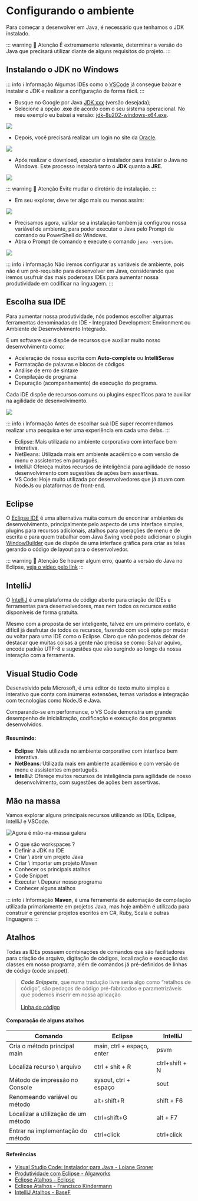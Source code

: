# Configurando o ambiente

Para começar a desenvolver em Java, é necessário que tenhamos o JDK instalado.

::: warning :bell: Atenção
É extremamente relevante, determinar a versão do Java que precisará utilizar diante de alguns requisitos do projeto.
:::

## Instalando o JDK no Windows

::: info :information_source: Informação
Algumas IDEs como o [VSCode](https://code.visualstudio.com/docs/java/java-tutorial) já consegue baixar e instalar o JDK e realizar a configuração de forma fácil.
:::

* Busque no Google por Java [JDK xxx](https://www.oracle.com/br/java/technologies/javase/javase8-archive-downloads.html) (versão desejada);
* Selecione a opção **.exe** de acordo com o seu sistema operacional.                                             No meu exemplo eu baixei a versão: [jdk-8u202-windows-x64.exe](https://www.oracle.com/br/java/technologies/javase/javase8-archive-downloads.html#license-lightbox).

![](../../../assets/img/linguagens/java/setup-1.png)

* Depois, você precisará realizar um login no site da [Oracle](https://login.oracle.com/mysso/signon.jsp).

![](../../../assets/img/linguagens/java/setup-2.png)

* Após realizar o download, executar o instalador para instalar o Java no Windows. Este processo instalará tanto o **JDK** quanto a **JRE**.

![](../../../assets/img/linguagens/java/setup-3.png)

::: warning :bell: Atenção
Evite mudar o diretório de instalação.
:::

* Em seu explorer, deve ter algo mais ou menos assim:

![](../../../assets/img/linguagens/java/setuo-4.png)

* Precisamos agora, validar se a instalação também já configurou nossa variável de ambiente, para poder executar o Java pelo Prompt de comando ou PowerShell do Windows.
* Abra o Prompt de comando e execute o comando `java -version`.

![](../../../assets/img/linguagens/java/setup-5.png)

::: info :information_source: Informação
Não iremos configurar as variáveis de ambiente, pois não é um pré-requisito para desenvolver em Java, considerando que iremos usufruir das mais poderosas IDEs para aumentar nossa produtividade em codificar na linguagem.
:::

## Escolha sua IDE

Para aumentar nossa produtividade, nós podemos escolher algumas ferramentas denominadas de IDE - Integrated Development Environment ou Ambiente de Desenvolvimento Integrado. 

É um software que dispõe de recursos que auxiliar muito nosso desenvolvimento como:

* Aceleração de nossa escrita com **Auto-complete** ou **IntelliSense**
* Formatação de palavras e blocos de códigos
* Análise de erro de sintaxe
* Compilação de programa
* Depuração (acompanhamento) de execução do programa.

Cada IDE dispõe de recursos comuns ou plugins específicos para te auxiliar na agilidade de desenvolvimento.

![](../../../assets/img/linguagens/java/setup-6.png)

::: info :information_source: Informação
Antes de escolhar sua IDE super recomendamos realizar uma pesquisa e ter uma experiência em cada uma delas.
:::

* Eclipse: Mais utilizada no ambiente corporativo com interface bem interativa.
* NetBeans: Utilizada mais em ambiente acadêmico e com versão de menu e assistentes em português.
* IntelliJ: Ofereça muitos recursos de inteligência para agilidade de nosso desenvolvimento com sugestões de ações bem assertivas.
* VS Code: Hoje muito utilizada por desenvolvedores que já atuam com NodeJs ou plataformas de front-end.

## Eclipse

O [Eclipse IDE](https://www.eclipse.org/downloads/) é uma alternativa muita comum de encontrar ambientes de desenvolvimento, principalmente pelo aspecto de uma interface simples, plugins para recursos adicionais, atalhos para operações de menu e de escrita e para quem trabalhar com Java Swing você pode adicionar o plugin [WindowBuilder](https://www.eclipse.org/windowbuilder/download.php) que de dispõe de  uma interface gráfica para criar as telas gerando o código de layout para o desenvolvedor.


::: warning :bell: Atenção
Se houver algum erro, quanto a versão do Java no Eclipse, [veja o vídeo pelo link](https://www.youtube.com/watch?v=CgwpdheXvls)
:::


## IntelliJ

O [IntelliJ](https://www.jetbrains.com/pt-br/idea/) é uma plataforma de código aberto para criação de IDEs e ferramentas para desenvolvedores, mas nem todos os recursos estão disponíveis de forma gratuita.

Mesmo com a proposta de ser inteligente, talvez em um primeiro contato, é difícil já desfrutar de todos os recursos, fazendo com você opte por mudar ou voltar para uma IDE  como o Eclipse. Claro que não podemos deixar de destacar que muitas coisas a gente não precisa se como: Salvar aquivo, encode padrão UTF-8 e sugestões que vão surgindo ao longo da nossa interação com a ferramenta.

## Visual Studio Code

Desenvolvido pela Microsoft, é uma editor de texto muito simples e interativo que conta com inúmeras extensões, temas variados e integração com tecnologias como NodeJS e Java.

Comparando-se em performance, o VS Code demonstra um grande desempenho de inicialização, codificação e execução dos programas desenvolvidos.

#### Resumindo:

* **Eclipse**: Mais utilizada no ambiente corporativo com interface bem interativa.
* **NetBeans**: Utilizada mais em ambiente acadêmico e com versão de menu e assistentes em português.
* **IntelliJ**: Ofereçe muitos recursos de inteligência para agilidade de nosso desenvolvimento, com sugestões de ações bem assertivas.

## Mão na massa

Vamos explorar alguns principais recursos utilizando as IDEs, Eclipse, IntelliJ e VSCode.

![Agora é mão-na-massa galera](../../../assets/img/linguagens/java/setup-7.gif)

* O que são workspaces ?
* Definir a JDK na IDE
* Criar \ abrir um projeto Java
* Criar \ importar um projeto Maven
* Conhecer os principais atalhos
* Code Snippet
* Executar \ Depurar nosso programa
* Conhecer alguns atalhos

::: info :information_source: Informação
**Maven**, é uma ferramenta de automação de compilação utilizada primariamente em projetos Java, mas hoje ambém é utilizada para construir e gerenciar projetos escritos em C#, Ruby, Scala e outras linguagens
:::

## Atalhos

Todas as IDEs possuem combinações de comandos que são facilitadores para criação de arquivo, digitação de códigos, localização e execução das classes em nosso programa, além de comandos já pré-definidos de linhas de código (code snippet).

> _**Code Snippets**_, que numa tradução livre seria algo como “retalhos de código”,  são pedaços de código pré-fabricados e parametrizáveis que podemos inserir em nossa aplicação\
> \
> [Linha do código](http://www.linhadecodigo.com.br/artigo/2274/code-snippets.aspx#ixzz7KEQ3PlmT)

#### Comparação de alguns atalhos

| Comando                             | Eclipse                     | IntelliJ       |
| ----------------------------------- | --------------------------- | -------------- |
| Cria o método principal main        | main,  ctrl + espaço, enter | psvm           |
| Localiza recurso \ arquivo          | ctrl + shit + R             | ctrl+shift + N |
| Método de impressão no Console      | sysout, ctrl + espaço       | sout           |
| Renomeando variável ou método       | alt+shift+R                 | shift + F6     |
| Localizar a utilização de um método | ctrl+shift+G                | alt + F7       |
| Entrar na implementação do método   | ctrl+click                  | ctrl+click     |


#### Referências

* [Visual Studio Code: Instalador para Java - Loiane Groner](https://www.youtube.com/watch?v=vim1bTa-Bkc)
* [Produtividade com Eclipse - Algaworks](https://blog.algaworks.com/atalhos-e-configuracoes-para-ganhar-produtividade-com-eclipse)
* [Eclipse Atalhos - Eclipse](http://www.w3big.com/pt/eclipse/eclipse-shortcuts.html)
* [Eclipse Atalhos - Francisco Kindermann](https://medium.com/@francisco.kindermann/alguns-atalhos-do-eclipse-65ad47eec6ae)
* [IntelliJ Atalhos - BaseF](http://www.basef.com.br/index.php/Atalhos_do_IntelliJ_Idea)